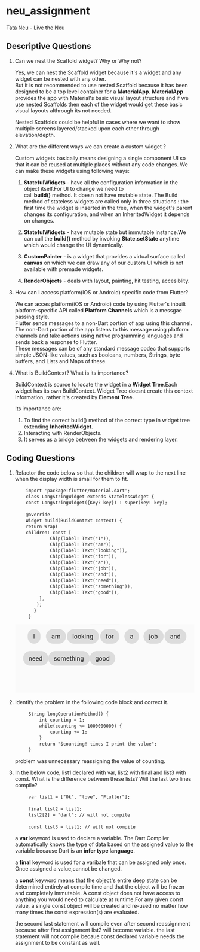 # neu_assignment

Tata Neu - Live the Neu
## Descriptive Questions

1. Can we nest the Scaffold widget? Why or Why not?

    Yes, we can nest the Scaffold widget because it's a widget and any widget can be nested with any other. <br>
    But it is not recommended to use nested Scaffold because it has been designed to be a top level container for a **MaterialApp**. **MaterialApp** provides the app with Material's basic visual layout structure and if we use nested Scaffolds then each of the widget would get these basic visual layouts althrough its not needed. <br>

    Nested Scaffolds could be helpful in cases where we want to show multiple screens layered/stacked upon each other through elevation/depth. 

2. What are the different ways we can create a custom widget ?

    Custom widgets basically means designing a single component UI so that it can be reused at multiple places without any code changes. We can make these widgets using following ways:

    1. **StatefulWidgets** - have all the configuration information in the object itself.For UI to change we need to <br> call **build()** method. It doesn not have mutable state.
        The Build method of stateless widgets are called only in three situations : the first time the widget is inserted in the tree, when the widget's parent changes its configuration, and when an InheritedWidget it depends on changes.

    2. **StatefulWidgets** - have mutable state but immutable instance.We can call the **build()** method by invoking **State.setState** anytime which would change the UI dynamically.

    3. **CustomPainter** - is a widget that provides a virtual surface called **canvas** on which we can draw any of our custom UI which is not available with premade widgets.

    4. **RenderObjects** - deals with layout, painting, hit testing, accesiblity.

3. How can I access platform(iOS or Android) specific code from Flutter?

    We can acces platform(iOS or Android) code by using Flutter's inbuilt platform-specific API called **Platform Channels** which is a messgae passing style.<br>
    Flutter sends messages to a non-Dart portion of app using this channel.<br>
    The non-Dart portion of the app listens to this message using platform channels and take actions using native programming languages and sends back a response to Flutter.<br>
    These messages can be of any standard message codec that supports simple JSON-like values, such as booleans, numbers, Strings, byte buffers, and Lists and Maps of these.

4. What is BuildContext? What is its importance?

    BuildContext is source to locate the widget in a **Widget Tree**.Each widget has its own BuildContext. Widget Tree doesnt create this context information, rather it's created by **Element Tree**.

    Its importance are:

    1. To find the correct build() method of the correct type in widget tree extending **InheritedWidget**.
    2. Interacting with RenderObjects.
    3. It serves as a bridge between the widgets and rendering layer.


## Coding Questions

1. Refactor the code below so that the children will wrap to the next line when
   the display width is small for them to fit.

           import 'package:flutter/material.dart';
           class LongStringWidget extends StatelessWidget {
           const LongStringWidget({Key? key}) : super(key: key);

           @override
           Widget build(BuildContext context) {
           return Wrap(
           children: const [
                    Chip(label: Text("I")),
                    Chip(label: Text("am")),
                    Chip(label: Text("looking")),
                    Chip(label: Text("for")),
                    Chip(label: Text("a")),
                    Chip(label: Text("job")),
                    Chip(label: Text("and")),
                    Chip(label: Text("need")),
                    Chip(label: Text("something")),
                    Chip(label: Text("good")),
                ],
               );
              }
            }

    ![Wrapped UI Image](/neu_assignment/assets/wrapped_ui.png)


2. Identify the problem in the following code block and correct it.

            String longOperationMethod() {
                int counting = 1;
                while(counting <= 1000000000) {
                    counting += 1;
                }
                return "$counting! times I print the value";
            }
    
    problem was unnecessary reassigning the value of counting.

3. In the below code, list1 declared with var, list2 with final and list3 with const.
   What is the difference between these lists? Will the last two lines compile?

            
            var list1 = ["Ok", "love", "Flutter"];

            final list2 = list1;
            list2[2] = "dart"; // will not compile

            const list3 = list1; // will not compile

    a **var** keyword is used to declare a variable. The Dart Compiler automatically knows the type of data based on the assigned value to the variable because Dart is an **infer type language**. 
    
    a **final** keyword is used for a varibale that can be assigned only once. Once assigned a value,cannot be changed.

    a **const** keyword means that the object's entire deep state can be determined entirely at compile time and that the object will be frozen and completely immutable. A const object does not have access to anything you would need to calculate at runtime.For any given const value, a single const object will be created and re-used no matter how many times the const expression(s) are evaluated.

    the second last statement will compile even after second reassignment because after first assignment list2 will become variable.
    the last statement will not compile becaue const declared variable needs the assignment to be constant as well.








    






